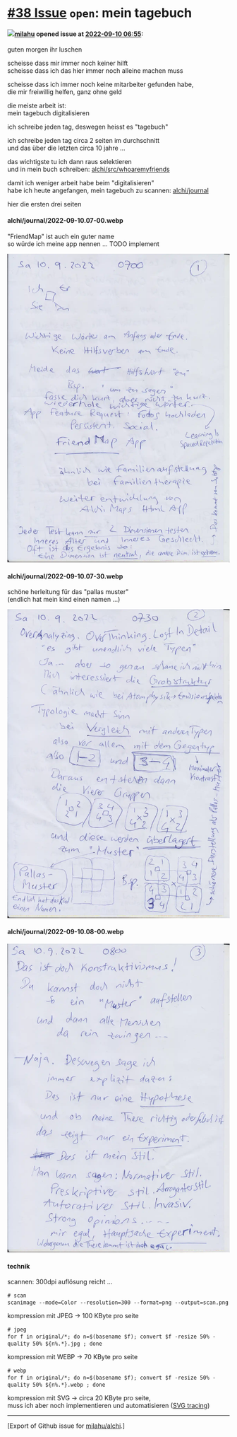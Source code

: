 # [\#38 Issue](https://github.com/milahu/alchi/issues/38) `open`: mein tagebuch

#### <img src="https://avatars.githubusercontent.com/u/12958815?v=4" width="50">[milahu](https://github.com/milahu) opened issue at [2022-09-10 06:55](https://github.com/milahu/alchi/issues/38):

guten morgen ihr luschen

scheisse dass mir immer noch keiner hilft  
scheisse dass ich das hier immer noch alleine machen muss

scheisse dass ich immer noch keine mitarbeiter gefunden habe,  
die mir freiwillig helfen, ganz ohne geld

die meiste arbeit ist:  
mein tagebuch digitalisieren

ich schreibe jeden tag, deswegen heisst es "tagebuch"

ich schreibe jeden tag circa 2 seiten im durchschnitt  
und das über die letzten circa 10 jahre ...

das wichtigste tu ich dann raus selektieren  
und in mein buch schreiben:
[alchi/src/whoaremyfriends](https://github.com/milahu/alchi/tree/master/src/whoaremyfriends)

damit ich weniger arbeit habe beim "digitalisieren"  
habe ich heute angefangen, mein tagebuch zu scannen:
[alchi/journal](https://github.com/milahu/alchi/tree/master/journal)

hier die ersten drei seiten

#### alchi/journal/2022-09-10.07-00.webp

"FriendMap" ist auch ein guter name  
so würde ich meine app nennen ... TODO implement

![](https://raw.githubusercontent.com/milahu/alchi/master/journal/2022-09-10.07-00.webp)

#### alchi/journal/2022-09-10.07-30.webp

schöne herleitung für das "pallas muster"  
(endlich hat mein kind einen namen ...)

![](https://raw.githubusercontent.com/milahu/alchi/master/journal/2022-09-10.07-30.webp)

#### alchi/journal/2022-09-10.08-00.webp

![](https://raw.githubusercontent.com/milahu/alchi/master/journal/2022-09-10.08-00.webp)

#### technik

scannen: 300dpi auflösung reicht ...

    # scan
    scanimage --mode=Color --resolution=300 --format=png --output=scan.png

kompression mit JPEG → 100 KByte pro seite

    # jpeg
    for f in original/*; do n=$(basename $f); convert $f -resize 50% -quality 50% ${n%.*}.jpg ; done

kompression mit WEBP → 70 KByte pro seite

    # webp
    for f in original/*; do n=$(basename $f); convert $f -resize 50% -quality 50% ${n%.*}.webp ; done

kompression mit SVG → circa 20 KByte pro seite,  
muss ich aber noch implementieren und automatisieren ([SVG
tracing](https://wiki.evilmadscientist.com/Capturing_Handwriting#Centerline_Tracing))

------------------------------------------------------------------------

\[Export of Github issue for
[milahu/alchi](https://github.com/milahu/alchi).\]
